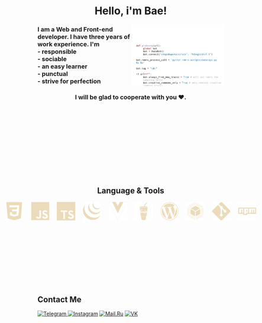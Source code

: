 <h1 align="center">Hello, i'm Bae!</h1>

<img align="right" width="250" src="https://github.com/Bae-Kabirov/Bae-Kabirov/blob/master/code.gif" alt="code GIF"/>

<h3>
  I am a Web and Front-end developer. I have three years of work experience. I'm <br/>
  - responsible <br/>
  - sociable <br/>
  - an easy learner <br/>
  - punctual <br/>
  - strive for perfection <br/>
</h3>
<h3 align="center">I will be glad to cooperate with you ♥.</h3>

<section class="sect">
<h2 align="center">Language & Tools</h2>

  <div style="display: flex; gap: 20px; justify-content: center;">
    <img src="./img/css.svg" width="50" alt="css"/>
    <img src="./img/javascript.svg" width="50" alt="JavaScript"/>
    <img src="./img/typescript.svg" width="50" alt="TypeScript"/>
    <img src="./img/jquery.svg" width="50" alt="Jquery"/>
    <img src="./img/vue.svg" width="50" alt="Vue"/>
    <img src="./img/gulp.svg" width="50" alt="Gulp"/>
    <img src="./img/wordpress.svg" width="50" alt="Wordpress"/>
    <img src="./img/webpack.svg" width="50" alt="WebPack"/>
    <img src="./img/git.svg" width="50" alt="Git"/>
    <img src="./img/npm.svg" width="50" alt="npm"/>
  </div>
</section>

<h2>Contact Me</h2>

<div>
    <a href="https://t.me/ewewezze" target="_blank">
      <img src="https://img.shields.io/badge/Telegram-black?style=for-the-badge&logo=Telegram&logoColor=white" alt="Telegram"/>
    </a>
    <a href="https://www.instagram.com/ewewezze/" target="_blank">
      <img src="https://img.shields.io/badge/Instagram-black?style=for-the-badge&logo=instagram" alt="Instagram"/></a>
    <a href="mailto:talkingtom32203@mail.ru" target="_blank">
      <img src="https://img.shields.io/badge/Mail.Ru-black?style=for-the-badge&logo=mail.ru" alt="Mail.Ru"/></a>
    </a>
    <a href="https://vk.com/ewewezze" target="_blank">
      <img src="https://img.shields.io/badge/vk-black?style=for-the-badge&logo=Vk" alt="VK"/></a>
    </a>
</div>

<style>
  .sect{
    margin: 200px 40px;
    border: 1px solid white;
  }

  .sect:hover{
    background: #000;
  }
</style>
